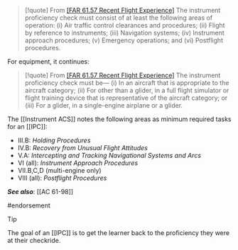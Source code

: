 > [!quote] From [[FAR 61.57 Recent Flight Experience]](d)
> The instrument proficiency check must consist of at least the following areas of operation: 
> (i) Air traffic control clearances and procedures; 
> (ii) Flight by reference to instruments; 
> (iii) Navigation systems; 
> (iv) Instrument approach procedures; 
> (v) Emergency operations; and 
> (vi) Postflight procedures. 

For equipment, it continues:
> [!quote] From [[FAR 61.57 Recent Flight Experience]](d)
> The instrument proficiency check must be— 
> (i) In an aircraft that is appropriate to the aircraft category; 
> (ii) For other than a glider, in a full flight simulator or flight training device that is representative of the aircraft category; or 
> (iii) For a glider, in a single-engine airplane or a glider.

The [[Instrument ACS]] notes the following areas as minimum required tasks for an [[IPC]]:
- III.B: *Holding Procedures*
- IV.B: *Recovery from Unusual Flight Attitudes*
- V.A: *Intercepting and Tracking Navigational Systems and Arcs*
- VI (all): *Instrument Approach Procedures*
- VII.B,C,D (multi-engine only)
- VIII (all): *Postflight Procedures*

***See also***: [[AC 61-98]]

#endorsement 

> [!tip]
> The goal of an [[IPC]] is to get the learner back to the proficiency they were at their checkride.